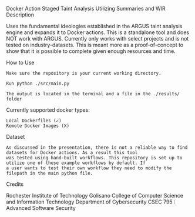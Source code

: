 Docker Action Staged Taint Analysis Utilizing Summaries and WIR
Description

Uses the fundamental ideologies established in the ARGUS taint analysis engine and expands it to Docker actions.
This is a standalone tool and does NOT work with ARGUS. Currently only works with select projects and is not tested
on industry-datasets. This is meant more as a proof-of-concept to show that it is possible to complete given enough resources
and time.

How to Use

    Make sure the repository is your current working directory.

    Run python ./src/main.py

    The output is located in the terminal and a file in the ./results/ folder

Currently supported docker types: 

    Local Dockerfiles (✓)
    Remote Docker Images (X)

Dataset

    As discussed in the presentation, there is not a reliable way to find datasets for Docker actions. As a result this tool
    was tested using hand-built workflows. This repository is set up to utilize one of these example workflows by default. If
    a user wants to test their own workflow they need to modify the filepath in the main python file.

Credits

Rochester Institute of Technology Golisano College of Computer Science and Information Technology Department of Cybersecurity CSEC 795 : Advanced Software Security
